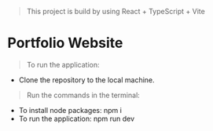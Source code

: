 > This project is build by using React + TypeScript + Vite

# Portfolio Website

> To run the application:
 - Clone the repository to the local machine.
 > Run the commands in the terminal:
  - To install node packages: npm i
  - To run the application: npm run dev
